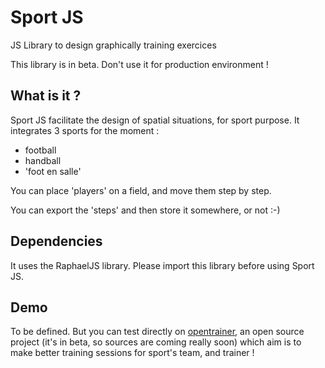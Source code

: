 # Sport JS
JS Library to design graphically training exercices

This library is in beta. Don't use it for production environment !

## What is it ?

Sport JS facilitate the design of spatial situations, for sport purpose.
It integrates 3 sports for the moment :
- football
- handball
- 'foot en salle'

You can place 'players' on a field, and move them step by step.

You can export the 'steps' and then store it somewhere, or not :-)

## Dependencies

It uses the RaphaelJS library. 
Please import this library before using Sport JS.

## Demo

To be defined.
But you can test directly on [opentrainer](http://www.opentrainer.fr/#/create), an open source project (it's in beta, so sources are coming really soon) which aim is to make better training sessions for sport's team, and trainer !
